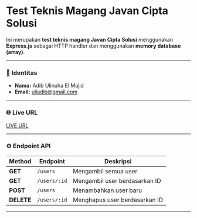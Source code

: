 # Test Teknis Magang Javan Cipta Solusi

Ini merupakan **test teknis magang Javan Cipta Solusi** menggunakan **Express.js** sebagai HTTP handler dan menggunakan **memory database (array)**.

---

### 👤 Identitas
- **Nama:** Adib Ulinuha El Majid  
- **Email:** [uliadib@gmail.com](mailto:uliadib@gmail.com)

---

### 🌐 Live URL
[LIVE URL](https://javanciptasolusimagang.vercel.app/users)

---

### ⚙️ Endpoint API

| Method | Endpoint | Deskripsi |
|---------|-----------|------------|
| **GET** | `/users` | Mengambil semua user |
| **GET** | `/users/:id` | Mengambil user berdasarkan ID |
| **POST** | `/users` | Menambahkan user baru |
| **DELETE** | `/users/:id` | Menghapus user berdasarkan ID |

---
